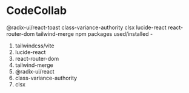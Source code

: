 ﻿# CodeCollab

@radix-ui/react-toast class-variance-authority clsx
lucide-react react-router-dom tailwind-merge 
npm packages used/installed - 
1. tailwindcss/vite
2. lucide-react
3. react-router-dom
4. tailwind-merge
5. @radix-ui/react
6. class-variance-authority
7. clsx
